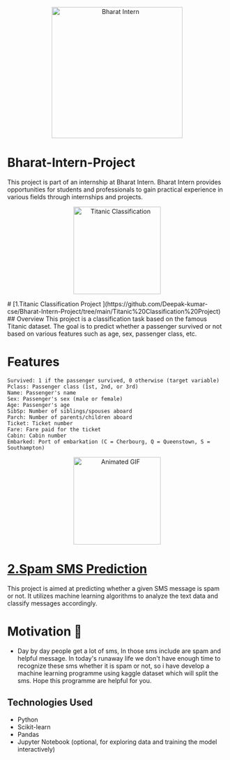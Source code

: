 <p align="center">
  <img src="https://bharatintern.live/static/logo-0946e9bd7220dc6ced94171785535121.png" alt="Bharat Intern" width="300">
</p>

# Bharat-Intern-Project
This project is part of an internship at Bharat Intern. Bharat Intern provides opportunities for students and professionals to gain practical experience in various fields through internships and projects.
<p align="center">
  <img src="https://miro.medium.com/v2/resize:fit:720/format:webp/0*mW_viyMFh1RCJ3Kj.jpg" alt="Titanic Classification" width="200">
</p>
# [1.Titanic Classification Project ](https://github.com/Deepak-kumar-cse/Bharat-Intern-Project/tree/main/Titanic%20Classification%20Project)
## Overview
This project is a classification task based on the famous Titanic dataset. The goal is to predict whether a passenger survived or not based on various features such as age, sex, passenger class, etc.

# Features
    Survived: 1 if the passenger survived, 0 otherwise (target variable)
    Pclass: Passenger class (1st, 2nd, or 3rd)
    Name: Passenger's name
    Sex: Passenger's sex (male or female)
    Age: Passenger's age
    SibSp: Number of siblings/spouses aboard
    Parch: Number of parents/children aboard
    Ticket: Ticket number
    Fare: Fare paid for the ticket
    Cabin: Cabin number
    Embarked: Port of embarkation (C = Cherbourg, Q = Queenstown, S = Southampton)


  <p align="center">
  <img src="https://cdn1.vectorstock.com/i/1000x1000/76/85/spam-message-rubber-stamp-vector-12357685.jpg" alt="Animated GIF" width="200">
  </p>
  
# [2.Spam SMS Prediction ](https://github.com/Deepak-kumar-cse/Bharat-Intern-Project/tree/main/Spam%20SMS%20Prediction)
This project is aimed at predicting whether a given SMS message is spam or not. It utilizes machine learning algorithms to analyze the text data and classify messages accordingly.

# Motivation :monocle_face:
  - Day by day people get a lot of sms, In those sms include are spam and helpful message. In today's runaway life we don't have enough time to recognize these sms whether it is spam or not, so i have develop a machine learning programme using kaggle dataset which will split the sms. Hope this programme are helpful for you. 

## Technologies Used
- Python
- Scikit-learn
- Pandas
- Jupyter Notebook (optional, for exploring data and training the model interactively)
